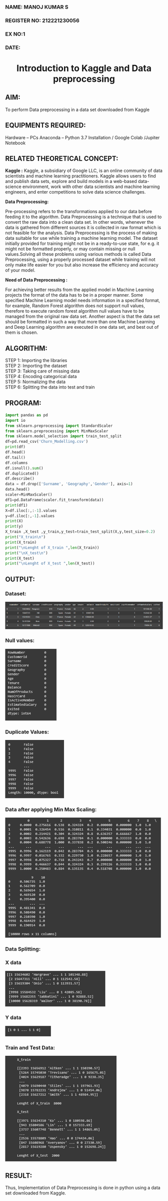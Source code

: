 
<H3>NAME: MANOJ KUMAR S</H3>
<H3>REGISTER NO: 212221230056</H3>
<H3>EX NO:1</H3>
<H3>DATE:</H3>

<H1 ALIGN =CENTER> Introduction to Kaggle and Data preprocessing</H1>

## AIM:

To perform Data preprocessing in a data set downloaded from Kaggle

## EQUIPMENTS REQUIRED:
Hardware – PCs
Anaconda – Python 3.7 Installation / Google Colab /Jupiter Notebook

## RELATED THEORETICAL CONCEPT:

**Kaggle :**
Kaggle, a subsidiary of Google LLC, is an online community of data scientists and machine learning practitioners. Kaggle allows users to find and publish data sets, explore and build models in a web-based data-science environment, work with other data scientists and machine learning engineers, and enter competitions to solve data science challenges.

**Data Preprocessing:**

Pre-processing refers to the transformations applied to our data before feeding it to the algorithm. Data Preprocessing is a technique that is used to convert the raw data into a clean data set. In other words, whenever the data is gathered from different sources it is collected in raw format which is not feasible for the analysis.
Data Preprocessing is the process of making data suitable for use while training a machine learning model. The dataset initially provided for training might not be in a ready-to-use state, for e.g. it might not be formatted properly, or may contain missing or null values.Solving all these problems using various methods is called Data Preprocessing, using a properly processed dataset while training will not only make life easier for you but also increase the efficiency and accuracy of your model.

**Need of Data Preprocessing :**

For achieving better results from the applied model in Machine Learning projects the format of the data has to be in a proper manner. Some specified Machine Learning model needs information in a specified format, for example, Random Forest algorithm does not support null values, therefore to execute random forest algorithm null values have to be managed from the original raw data set.
Another aspect is that the data set should be formatted in such a way that more than one Machine Learning and Deep Learning algorithm are executed in one data set, and best out of them is chosen.


## ALGORITHM:
STEP 1:  Importing the libraries<BR>
STEP 2: Importing the dataset<BR>
STEP 3: Taking care of missing data<BR>
STEP 4: Encoding categorical data<BR>
STEP 5: Normalizing the data<BR>
STEP 6: Splitting the data into test and train<BR>

##  PROGRAM:
```py
import pandas as pd
import io
from sklearn.preprocessing import StandardScaler
from sklearn.preprocessing import MinMaxScaler
from sklearn.model_selection import train_test_split
df=pd.read_csv('Churn_Modelling.csv')
print(df)
df.head()
df.tail()
df.columns
df.isnull().sum()
df.duplicated()
df.describe()
data = df.drop(['Surname', 'Geography','Gender'], axis=1)
data.head()
scaler=MinMaxScaler()
df1=pd.DataFrame(scaler.fit_transform(data))
print(df1)
X=df.iloc[:,:-1].values
y=df.iloc[:,-1].values
print(X)
print(y)
X_train ,X_test ,y_train,y_test=train_test_split(X,y,test_size=0.2)
print("X_train\n")
print(X_train)
print("\nLenght of X_train ",len(X_train))
print("\nX_test\n")
print(X_test)
print("\nLenght of X_test ",len(X_test))

```

## OUTPUT:

### Dataset:

![Alt text](image.png)
### Null values:
![Alt text](image-1.png)

### Duplicate Values:
![Alt text](image-2.png)

### Data after applying Min Max Scaling:
![Alt text](image-3.png)

### Data Splitting:
### X data
![Alt text](image-4.png)
### Y data
![Alt text](image-5.png)

### Train and Test Data:

![Alt text](image-6.png)


## RESULT:
Thus, Implementation of Data Preprocessing is done in python  using a data set downloaded from Kaggle.


